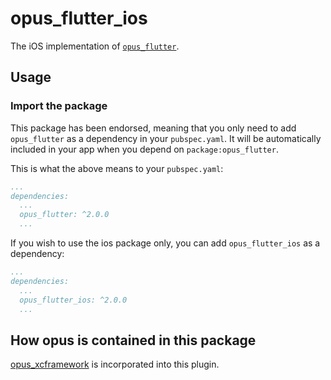 # opus_flutter_ios

The iOS implementation of [`opus_flutter`][1].

## Usage

### Import the package

This package has been endorsed, meaning that you only need to add `opus_flutter`
as a dependency in your `pubspec.yaml`. It will be automatically included in your app
when you depend on `package:opus_flutter`.

This is what the above means to your `pubspec.yaml`:

```yaml
...
dependencies:
  ...
  opus_flutter: ^2.0.0
  ...
```

If you wish to use the ios package only, you can add  `opus_flutter_ios` as a
dependency:

```yaml
...
dependencies:
  ...
  opus_flutter_ios: ^2.0.0
  ...
```

## How opus is contained in this package
[opus_xcframework](https://github.com/EPNW/opus_xcframework) is incorporated into this plugin.


[1]: ../opus_flutter